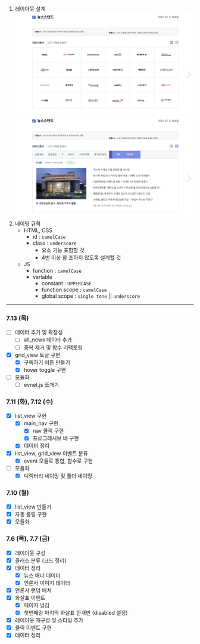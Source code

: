 1. 레이아웃 설계
   ![UI - 1](./docs/test3.png)
   ![UI - 2](./docs/test4.png)
2. 네이밍 규칙
    - HTML, CSS
        - id : `camelCase`
        - class : `underscore`
            - 요소 기능 포함할 것
            - 4번 이상 참 조하지 않도록 설계할 것
    - JS
        - function : `camelCase`
        - variable
            - constant : `UPPERCASE`
            - function scope : `camelCase`
            - global scope : `single tone` || `underscore`

---

### 7.13 (목)

-   [ ] 데이터 추가 및 확장성
    -   [ ] all_news 데이터 추가
    -   [ ] 중복 제거 및 함수 리팩토링
-   [x] grid_view 토글 구현
    -   [x] 구독하기 버튼 만들기
    -   [x] hover toggle 구현
-   [ ] 모듈화
    -   [ ] evnet.js 쪼개기

### 7.11 (화), 7.12 (수)

-   [x] list_view 구현
    -   [x] main_nav 구현
        -   [x] nav 클릭 구현
        -   [x] 프로그레시브 바 구현
    -   [x] 데이터 정리
-   [x] list_view, grid_view 이벤트 분류
    -   [x] event 모듈로 통합, 함수로 구현
-   [ ] 모듈화
    -   [x] 디렉터리 네이밍 및 폴더 네이밍

### 7.10 (월)

-   [x] list_view 만들기
-   [x] 자동 롤링 구현
-   [x] 모듈화

### 7.6 (목), 7.7 (금)

-   [x] 레이아웃 구성
-   [x] 클래스 분류 (코드 정리)
-   [x] 데이터 정리
    -   [x] 뉴스 배너 데이터
    -   [x] 언론사 이미지 데이터
-   [x] 언론사 랜덤 배치
-   [x] 화살표 이벤트
    -   [x] 페이지 넘김
    -   [x] 첫번째랑 마지막 화살표 한개만 (disabled 설정)
-   [x] 레이아웃 재구성 및 스타일 추가
-   [x] 클릭 이벤트 구현
-   [x] 데이터 정리
